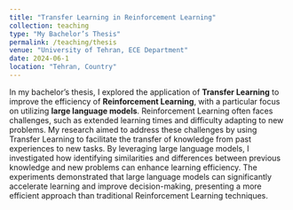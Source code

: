 ```yaml
---
title: "Transfer Learning in Reinforcement Learning"
collection: teaching
type: "My Bachelor’s Thesis"
permalink: /teaching/thesis
venue: "University of Tehran, ECE Department"
date: 2024-06-1
location: "Tehran, Country"
---
```


In my bachelor’s thesis, I explored the application of **Transfer Learning** to improve the efficiency of **Reinforcement Learning**, with a particular focus on utilizing **large language models**. Reinforcement Learning often faces challenges, such as extended learning times and difficulty adapting to new problems. My research aimed to address these challenges by using Transfer Learning to facilitate the transfer of knowledge from past experiences to new tasks. By leveraging large language models, I investigated how identifying similarities and differences between previous knowledge and new problems can enhance learning efficiency. The experiments demonstrated that large language models can significantly accelerate learning and improve decision-making, presenting a more efficient approach than traditional Reinforcement Learning techniques.
